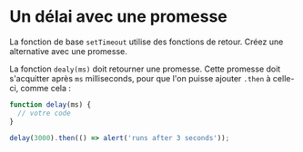 
# Un délai avec une promesse

La fonction de base `setTimeout` utilise des fonctions de retour.
Créez une alternative avec une promesse.

La fonction `dealy(ms)` doit retourner une promesse.
Cette promesse doit s'acquitter après `ms` milliseconds, pour que l'on puisse ajouter `.then` à celle-ci, comme cela :

```js
function delay(ms) {
  // votre code
}

delay(3000).then(() => alert('runs after 3 seconds'));
```
